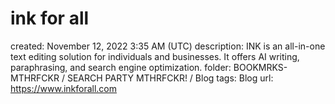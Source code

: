 # ink for all

created: November 12, 2022 3:35 AM (UTC)
description: INK is an all-in-one text editing solution for individuals and businesses. It offers AI writing, paraphrasing, and search engine optimization.
folder: BOOKMRKS-MTHRFCKR / SEARCH PARTY MTHRFCKR! / Blog
tags: Blog
url: https://www.inkforall.com